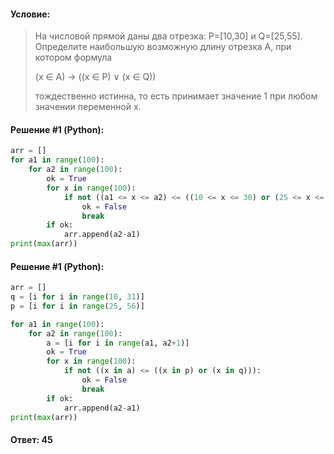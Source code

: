 #### Условие:

> На числовой прямой даны два отрезка: P=[10,30] и Q=[25,55]. Определите наибольшую возможную длину отрезка A, при котором формула
> 
> (x ∈ A) → ((x ∈ P) ∨ (x ∈ Q))
> 
> тождественно истинна, то есть принимает значение 1 при любом значении переменной х. 

#### Решение #1 (Python):
```python
arr = []
for a1 in range(100):
    for a2 in range(100):
        ok = True
        for x in range(100):
            if not ((a1 <= x <= a2) <= ((10 <= x <= 30) or (25 <= x <= 55))):
                ok = False
                break
        if ok:
            arr.append(a2-a1)
print(max(arr))
```
#### Решение #1 (Python):
```python
arr = []
q = [i for i in range(10, 31)]
p = [i for i in range(25, 56)]

for a1 in range(100):
    for a2 in range(100):
        a = [i for i in range(a1, a2+1)]
        ok = True
        for x in range(100):
            if not ((x in a) <= ((x in p) or (x in q))):
                ok = False
                break
        if ok:
            arr.append(a2-a1)
print(max(arr))
```

#### Ответ: 45
